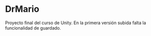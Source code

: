 # DrMario
Proyecto final del curso de Unity. En la primera versión subida falta la funcionalidad de guardado.
